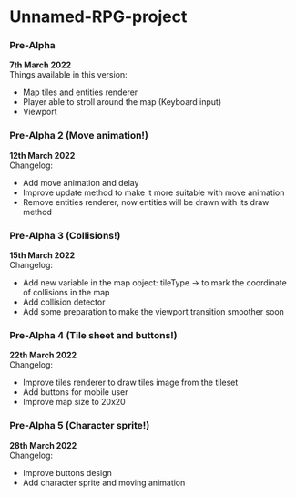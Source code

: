 # Unnamed-RPG-project

### Pre-Alpha
**7th March 2022**\
Things available in this version:
- Map tiles and entities renderer
- Player able to stroll around the map (Keyboard input)
- Viewport

### Pre-Alpha 2 (Move animation!)
**12th March 2022**\
Changelog:
- Add move animation and delay
- Improve update method to make it more suitable with move animation
- Remove entities renderer, now entities will be drawn with its draw method

### Pre-Alpha 3 (Collisions!)
**15th March 2022**\
Changelog:
- Add new variable in the map object: tileType -> to mark the coordinate of collisions in the map
- Add collision detector
- Add some preparation to make the viewport transition smoother soon

### Pre-Alpha 4 (Tile sheet and buttons!)
**22th March 2022**\
Changelog:
- Improve tiles renderer to draw tiles image from the tileset
- Add buttons for mobile user
- Improve map size to 20x20

### Pre-Alpha 5 (Character sprite!)
**28th March 2022**\
Changelog:
- Improve buttons design
- Add character sprite and moving animation
